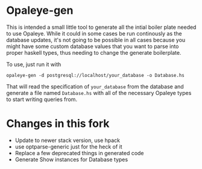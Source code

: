 # Opaleye-gen

This is intended a small little tool to generate all the intial boiler plate
needed to use Opaleye. While it could in some cases be run continously as the
database updates, it's not going to be possible in all cases because you might
have some custom database values that you want to parse into proper haskell
types, thus needing to change the generate boilerplate.

To use, just run it with

```
opaleye-gen -d postgresql://localhost/your_database -o Database.hs
```

That will read the specification of `your_database` from the database and
generate a file named `Database.hs` with all of the necessary Opaleye types to
start writing queries from.

# Changes in this fork
- Update to newer stack version, use hpack
- use optparse-generic just for the heck of it
- Replace a few deprecated things in generated code
- Generate Show instances for Database types
